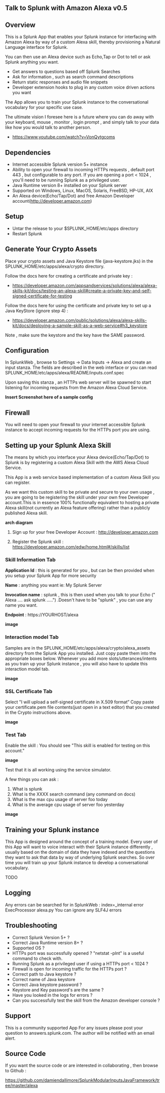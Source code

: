 ## Talk to Splunk with Amazon Alexa v0.5

## Overview

This is a Splunk App that enables your Splunk instance for interfacing with Amazon Alexa by way of a
custom Alexa skill, thereby provisioning a Natural Language interface for Splunk.

You can then use an Alexa device such as Echo,Tap or Dot to tell or ask Splunk anything you want.

* Get answers to questions based off Splunk Searches
* Ask for information , such as search command descriptions
* Return static responses and audio file snippets
* Developer extension hooks to plug in any custom voice driven actions you want

The App allows you to train your Splunk instance to the conversational vocabulary for your specific use case.

The ultimate vision I foresee here is a future where you can do away with your keyboard, mouse , monitor , login prompt , and simply talk to your data like how you would talk to another person.

* https://www.youtube.com/watch?v=VonQytgcoms

## Dependencies

* Internet accessible Splunk version 5+ instance
* Ability to open your firewall to incoming HTTPs requests , default port 443 , but configurable to any port. If you are opening a port < 1024 , you'll need to be running Splunk as a privileged user.
* Java Runtime version 8+ installed on your Splunk server
* Supported on Windows, Linux, MacOS, Solaris, FreeBSD, HP-UX, AIX
* An Alexa device(Echo/Tap/Dot) and free Amazon Developer account(http://developer.amazon.com)

## Setup

* Untar the release to your $SPLUNK_HOME/etc/apps directory
* Restart Splunk

## Generate Your Crypto Assets

Place your crypto assets and Java Keystore file (java-keystore.jks) in the SPLUNK_HOME/etc/apps/alexa/crypto directory.

Follow the docs here for creating a certificate and private key : 

* https://developer.amazon.com/appsandservices/solutions/alexa/alexa-skills-kit/docs/testing-an-alexa-skill#create-a-private-key-and-self-signed-certificate-for-testing

Follow the docs here for using the certificate and private key to set up a Java KeyStore (ignore step 4) :

* https://developer.amazon.com/public/solutions/alexa/alexa-skills-kit/docs/deploying-a-sample-skill-as-a-web-service#h3_keystore

Note , make sure the keystore and the key have the SAME password. 

## Configuration

In SplunkWeb , browse to Settings -> Data Inputs -> Alexa and create an input stanza.
The fields are described in the web interface or you can read SPLUNK_HOME/etc/apps/alexa/README/inputs.conf.spec

Upon saving this stanza , an HTTPs web server will be spawned to start listening for incoming 
requests from the Amazon Alexa Cloud Service.

****Insert Screenshot here of a sample config****

## Firewall

You will need to open your firewall to your internet accessible Splunk instance to accept incoming 
requests for the HTTPs port you are using.


## Setting up your Splunk Alexa Skill

The means by which you interface your Alexa device(Echo/Tap/Dot) to Splunk is by registering a custom Alexa Skill with the AWS Alexa Cloud Service.

This App is a web service based implementation of a custom Alexa Skill you can register.

As we want this custom skill to be private and secure to your own usage , you are going to be 
registering the skill under your own free Developer account.This is in essence 100% functionally equivalent to
hosting a private Alexa skill(not currently an Alexa feature offering) rather than a publicly published Alexa skill.

****arch diagram****

1. Sign up for your free Developer Account : http://developer.amazon.com

2. Register the Splunk skill : https://developer.amazon.com/edw/home.html#/skills/list

### Skill Information Tab

**Application Id** :  this is generated for you , but can be then provided when you setup your Splunk App for more security
 
**Name** : anything you want ie: My Splunk Server
 
**Invocation name** : splunk   , this is then used when you talk to your Echo (" Alexa .... ask splunk .....") .Doesn't have to be "splunk" , you can use any name you want.
 
**Endpoint** : https://YOURHOST/alexa
 

****image****

### Interaction model Tab
 
Samples are in the SPLUNK_HOME/etc/apps/alexa/crypto/alexa_assets directory from the Splunk App you installed.
Just copy paste them into the appropriate boxes below.
Whenever you add more slots/utterances/intents as you train up your Splunk instance , you will also have to 
update this interaction model tab.
 
****image****


### SSL Certificate Tab
 
Select "I will upload a self-signed certificate in X.509 format” 
Copy paste your certificate.pem file contents(just open in a text editor) that you created in the Crypto instructions above.
 
****image****

 
### Test Tab
 
Enable the skill : You should see "This skill is enabled for testing on this account."
 
 
****image****
 
 
Test that it is all working using the service simulator.
 
A few things you can ask :
 
1. What is splunk
2. What is the XXXX  search command   (any command on docs)
3. What is the max cpu usage of server foo today
4. What is the average cpu usage of server foo yesterday
 
****image**** 


## Training your Splunk instance

This App is designed around the concept of a training model.
Every user of this App will want to voice interact with their Splunk instance differently , usually 
based on the domain of data they have indexed and the questions they want to ask that data by way of 
underlying Splunk searches.
So over time you will train up your Splunk instance to develop a conversational vocabulary.

TODO

## Logging

Any errors can be searched for in SplunkWeb : index=_internal error ExecProcessor alexa.py
You can ignore any SLF4J errors 

## Troubleshooting

* Correct Splunk Version 5+ ?
* Correct Java Runtime version 8+ ?
* Supported OS ?
* HTTPs port was successfully opened ? "netstat -plnt" is a useful command to check with.
* Running Splunk as a privileged user if using a HTTPs port < 1024 ?
* Firewall is open for incoming traffic for the HTTPs port ?
* Correct path to Java keystore ?
* Correct name of Java keystore
* Correct Java keystore password ?
* Keystore and Key password's are the same ?
* Have you looked in the logs for errors ? 
* Can you successfully test the skill from the Amazon developer console ?

## Support

This is a community supported App
For any issues please post your question to answers.splunk.com. The author will be notified with an email alert.

## Source Code

If you want the source code or are interested in collaborating , then browse to Github : 

https://github.com/damiendallimore/SplunkModularInputsJavaFramework/tree/master/alexa
